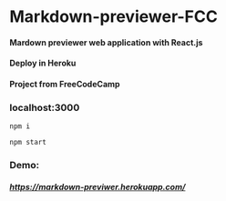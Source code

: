 # Markdown-previewer-FCC

#### Mardown previewer web application with React.js
#### Deploy in Heroku
#### Project from FreeCodeCamp

### localhost:3000
`npm i`

`npm start`

### Demo: 
##### https://markdown-previwer.herokuapp.com/
